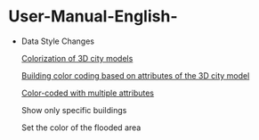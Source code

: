 # User-Manual-English-

- Data Style Changes

  [Colorization of 3D city models](https://github.com/CS-eukarya/User-Manual-English-/blob/Data-Style-Changes/Colorization%20of%203D%20city%20models%20.md)

  [Building color coding based on attributes of the 3D city model](https://github.com/CS-eukarya/User-Manual-English-/blob/Data-Style-Changes/Building%20color%20coding%20based%20on%20attributes%20of%20the%203D%20city%20model%20.md)

  [Color-coded with multiple attributes](https://github.com/CS-eukarya/User-Manual-English-/blob/Data-Style-Changes/Color-coded%20with%20multiple%20attributes%20.md)

  Show only specific buildings

  Set the color of the flooded area
